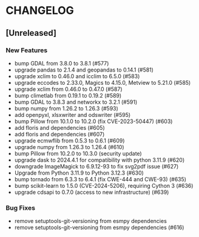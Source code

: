 # CHANGELOG

## [Unreleased]

### New Features

- bump GDAL from 3.8.0 to 3.8.1 (#577)
- upgrade pandas to 2.1.4 and geopandas to 0.14.1 (#581)
- upgrade xclim to 0.46.0 and icclim to 6.5.0 (#583)
- upgrade eccodes to 2.33.0, Magics to 4.15.0, Metview to 5.21.0 (#585)
- upgrade xclim from 0.46.0 to 0.47.0 (#587)
- bump climetlab from 0.19.1 to 0.19.2 (#589)
- bump GDAL to 3.8.3 and networkx to 3.2.1 (#591)
- bump numpy from 1.26.2 to 1.26.3 (#593)
- add openpyxl, xlsxwriter and odswriter (#595)
- bump Pillow from 10.1.0 to 10.2.0 (fix CVE-2023-50447) (#603)
- add floris and dependencies (#605)
- add floris and dependencies (#607)
- upgrade ecmwflib from 0.5.3 to 0.6.1 (#609)
- upgrade numpy from 1.26.3 to 1.26.4 (#610)
- bump Pillow from 10.2.0 to 10.3.0 (security update)
- upgrade dask to 2024.4.1 for compatibility with python 3.11.9 (#620)
- downgrade ImageMagick to 6.9.12-93 to fix svg2pdf issue (#627)
- Upgrade from Python 3.11.9 to Python 3.12.3 (#630)
- bump tornado from 6.3.3 to 6.4.1 (fix CWE-444 and CWE-93) (#635)
- bump scikit-learn to 1.5.0 (CVE-2024-5206), requiring Cython 3 (#636)
- upgrade cdsapi to 0.7.0 (access to new infrastructure) (#639)

### Bug Fixes

- remove setuptools-git-versioning from esmpy dependencies
- remove setuptools-git-versioning from esmpy dependencies (#616)


